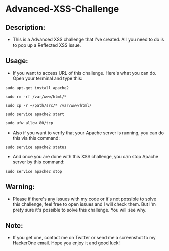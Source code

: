 # Advanced-XSS-Challenge

## Description: 

- This is a Advanced XSS challenge that I've created. All you need to do is to pop up a Reflected XSS issue. 

## Usage:

- If you want to access URL of this challenge. Here's what you can do. Open your terminal and type this:

`sudo apt-get install apache2`

`sudo rm -rf /var/www/html/*`

`sudo cp -r ~/path/src/* /var/www/html/`

`sudo service apache2 start`

`sudo ufw allow 80/tcp`

- Also if you want to verify that your Apache server is running, you can do this via this command:

`sudo service apache2 status`

- And once you are done with this XSS challenge, you can stop Apache server by this command:

`sudo service apache2 stop`

## Warning:

- Please if there's any issues with my code or it's not possible to solve this challenge, feel free to open issues and I will check them. But I'm prety sure it's possible to solve this challenge. You will see why.

## Note:

- If you get one, contact me on Twitter or send me a screenshot to my HackerOne email. Hope you enjoy it and good luck!
